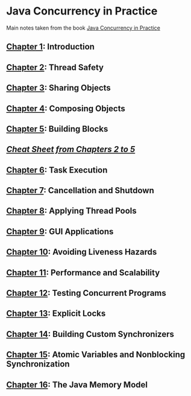 # Java Concurrency in Practice

Main notes taken from the book [Java Concurrency in Practice](https://jcip.net/)

## [Chapter 1](./Chapter01): Introduction

## [Chapter 2](./Chapter02): Thread Safety

## [Chapter 3](./Chapter03): Sharing Objects

## [Chapter 4](./Chapter04): Composing Objects

## [Chapter 5](./Chapter05): Building Blocks

## [_Cheat Sheet from Chapters 2 to 5_](./CheatSheetChapter2-5.md)

## [Chapter 6](./Chapter06): Task Execution

## [Chapter 7](./Chapter07): Cancellation and Shutdown

## [Chapter 8](./Chapter08): Applying Thread Pools

## [Chapter 9](./Chapter09): GUI Applications

## [Chapter 10](./Chapter10): Avoiding Liveness Hazards

## [Chapter 11](./Chapter11): Performance and Scalability

## [Chapter 12](./Chapter12): Testing Concurrent Programs

## [Chapter 13](./Chapter13): Explicit Locks

## [Chapter 14](./Chapter14): Building Custom Synchronizers

## [Chapter 15](./Chapter15): Atomic Variables and Nonblocking Synchronization

## [Chapter 16](./Chapter16): The Java Memory Model
